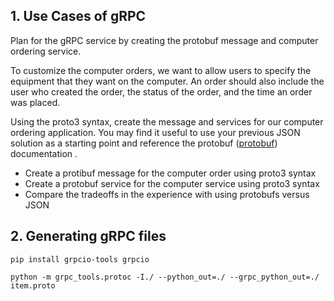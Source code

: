 ## 1. Use Cases of gRPC

Plan for the gRPC service by creating the protobuf message and computer ordering service.

To customize the computer orders, we want to allow users to specify the equipment that they want on the computer. An order should also include the user who created the order, the status of the order, and the time an order was placed.

Using the proto3 syntax, create the message and services for our computer ordering application. You may find it useful to use your previous JSON solution as a starting point and reference the protobuf ([protobuf](https://protobuf.dev/programming-guides/proto3/)) documentation .

- Create a protibuf message for the computer order using proto3 syntax
- Create a protobuf service for the computer service using proto3 syntax
- Compare the tradeoffs in the experience with using protobufs versus JSON

## 2. Generating gRPC files
`pip install grpcio-tools grpcio`

`python -m grpc_tools.protoc -I./ --python_out=./ --grpc_python_out=./ item.proto`